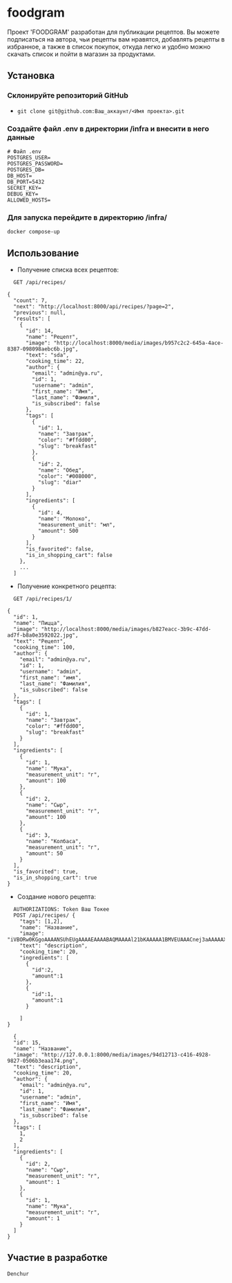 # foodgram
Проект 'FOODGRAM' разработан для публикации рецептов. Вы можете подписаться на автора, чьи рецепты вам нравятся,
добавлять рецепты в избранное, а также в список покупок, откуда легко и удобно можно скачать список и пойти в магазин за продуктами.
## Установка

### Cклонируйте репозиторий GitHub
- `git clone git@github.com:Ваш_аккаунт/<Имя проекта>.git`

### Создайте файл .env в директории /infra и внесити в него данные
```
# Файл .env
POSTGRES_USER=
POSTGRES_PASSWORD=
POSTGRES_DB=
DB_HOST=
DB_PORT=5432 
SECRET_KEY=
DEBUG_KEY=
ALLOWED_HOSTS=
```

### Для запуска перейдите в директорию /infra/
```
docker compose-up
```

## Использование
- Получение списка всех рецептов:
```
  GET /api/recipes/
```
```
{
  "count": 7,
  "next": "http://localhost:8000/api/recipes/?page=2",
  "previous": null,
  "results": [
    {
      "id": 14,
      "name": "Рецепт",
      "image": "http://localhost:8000/media/images/b957c2c2-645a-4ace-8387-098098aebc6b.jpg",
      "text": "sda",
      "cooking_time": 22,
      "author": {
        "email": "admin@ya.ru",
        "id": 1,
        "username": "admin",
        "first_name": "Имя",
        "last_name": "Фамиля",
        "is_subscribed": false
      },
      "tags": [
        {
          "id": 1,
          "name": "Завтрак",
          "color": "#ffdd00",
          "slug": "breakfast"
        },
        {
          "id": 2,
          "name": "Обед",
          "color": "#008000",
          "slug": "diar"
        }
      ],
      "ingredients": [
        {
          "id": 4,
          "name": "Молоко",
          "measurement_unit": "мл",
          "amount": 500
        }
      ],
      "is_favorited": false,
      "is_in_shopping_cart": false
    },
    ...
  ]
```
- Получение конкретного рецепта:
```
  GET /api/recipes/1/
```
```  
{
  "id": 1,
  "name": "Пицца",
  "image": "http://localhost:8000/media/images/b827eacc-3b9c-47dd-ad7f-b8a0e3592022.jpg",
  "text": "Рецепт",
  "cooking_time": 100,
  "author": {
    "email": "admin@ya.ru",
    "id": 1,
    "username": "admin",
    "first_name": "имя",
    "last_name": "Фамилия",
    "is_subscribed": false
  },
  "tags": [
    {
      "id": 1,
      "name": "Завтрак",
      "color": "#ffdd00",
      "slug": "breakfast"
    }
  ],
  "ingredients": [
    {
      "id": 1,
      "name": "Мука",
      "measurement_unit": "г",
      "amount": 100
    },
    {
      "id": 2,
      "name": "Сыр",
      "measurement_unit": "г",
      "amount": 100
    },
    {
      "id": 3,
      "name": "Колбаса",
      "measurement_unit": "г",
      "amount": 50
    }
  ],
  "is_favorited": true,
  "is_in_shopping_cart": true
}
```
- Создание нового рецепта:
```
  AUTHORIZATIONS: Token Ваш Токее
  POST /api/recipes/ {
    "tags": [1,2],
    "name": "Название",
    "image": "iVBORw0KGgoAAAANSUhEUgAAAAEAAAABAQMAAAAl21bKAAAAA1BMVEUAAACnej3aAAAAAXRSTlMAQObYZgAAAApJREFUCNdjYAAAAAIAAeIhvDMAAAAASUVORK5CYII=",
    "text": "description",
    "cooking_time": 20,
    "ingredients": [
      {
        "id":2,
        "amount":1
      },
      {
        "id":1,
        "amount":1
      }

    ]
}
```

```
  {
  "id": 15,
  "name": "Название",
  "image": "http://127.0.0.1:8000/media/images/94d12713-c416-4928-9827-0506b3eaa174.png",
  "text": "description",
  "cooking_time": 20,
  "author": {
    "email": "admin@ya.ru",
    "id": 1,
    "username": "admin",
    "first_name": "Имя",
    "last_name": "Фамилия",
    "is_subscribed": false
  },
  "tags": [
    1,
    2
  ],
  "ingredients": [
    {
      "id": 2,
      "name": "Сыр",
      "measurement_unit": "г",
      "amount": 1
    },
    {
      "id": 1,
      "name": "Мука",
      "measurement_unit": "г",
      "amount": 1
    }
  ]
}
```
## Участие в разработке
    Denchur
